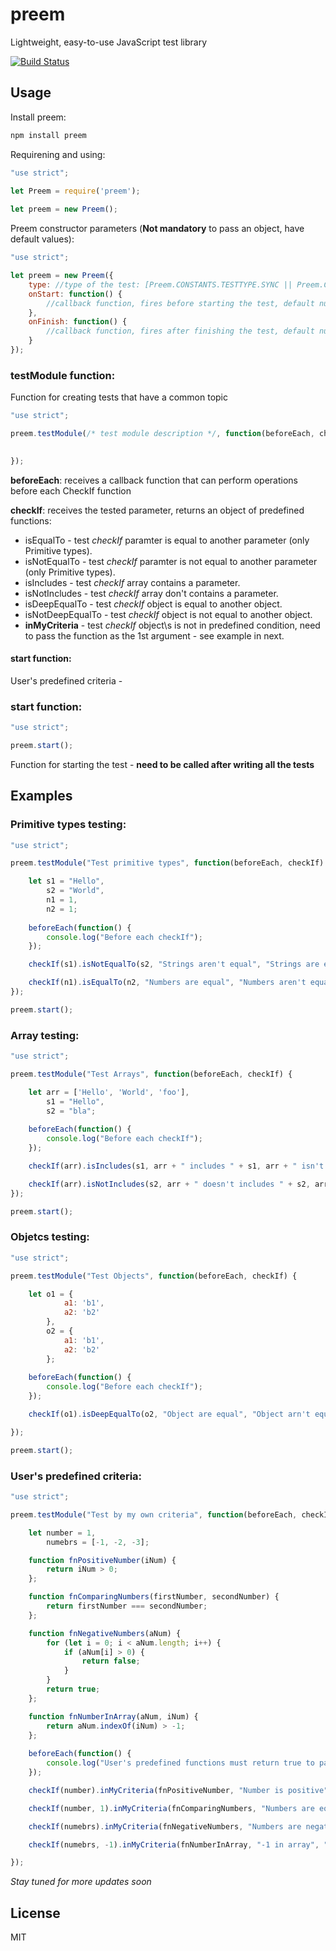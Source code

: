 # preem

Lightweight, easy-to-use JavaScript test library

[![Build Status](http://circleci-badges-max.herokuapp.com/img/shaikezam/preem/master?token=:circle-ci-token)](https://circleci.com/gh/shaikezam/preem/tree/master)

## Usage
Install preem:

```javascript
npm install preem
```

Requirening and using:

```javascript
"use strict";
    
let Preem = require('preem');

let preem = new Preem();
```

Preem constructor parameters (**Not mandatory** to pass an object, have default values):

```javascript
"use strict";

let preem = new Preem({
    type: //type of the test: [Preem.CONSTANTS.TESTTYPE.SYNC || Preem.CONSTANTS.TESTTYPE.ASYNC], default Preem.CONSTANTS.TESTTYPE.SYNC
    onStart: function() {
        //callback function, fires before starting the test, default null
    },
    onFinish: function() {
        //callback function, fires after finishing the test, default null
    }
});
```

### testModule function:

Function for creating tests that have a common topic

```javascript
"use strict";

preem.testModule(/* test module description */, function(beforeEach, checkIf) {

    
});

```

**beforeEach**: receives a callback function that can perform operations before each CheckIf function
    
**checkIf**: receives the tested parameter, returns an object of predefined functions:
- isEqualTo - test *checkIf* paramter is equal to another parameter (only Primitive types).
- isNotEqualTo - test *checkIf* paramter is not equal to another parameter (only Primitive types).
- isIncludes - test *checkIf* array contains a parameter.
- isNotIncludes - test *checkIf* array don't contains a parameter.
- isDeepEqualTo - test *checkIf* object is equal to another object.
- isNotDeepEqualTo - test *checkIf* object is not equal to another object.
- **inMyCriteria** - test *checkIf* object\s is not in predefined condition, need to pass the function as the 1st argument - see example in next.

#### start function:

User's predefined criteria - 


### start function:

```javascript
"use strict";

preem.start();

```

Function for starting the test - **need to be called after writing all the tests**

## Examples

### Primitive types testing:

```javascript
"use strict";

preem.testModule("Test primitive types", function(beforeEach, checkIf) {

    let s1 = "Hello",
        s2 = "World",
        n1 = 1,
        n2 = 1;
        
    beforeEach(function() {
        console.log("Before each checkIf");
    });

    checkIf(s1).isNotEqualTo(s2, "Strings aren't equal", "Strings are equal"); // Strings aren't equal

    checkIf(n1).isEqualTo(n2, "Numbers are equal", "Numbers aren't equal"); // Numbers are equal
});

preem.start();
```
### Array testing:

```javascript
"use strict";

preem.testModule("Test Arrays", function(beforeEach, checkIf) {

    let arr = ['Hello', 'World', 'foo'],
        s1 = "Hello",
        s2 = "bla";
        
    beforeEach(function() {
        console.log("Before each checkIf");
    });

    checkIf(arr).isIncludes(s1, arr + " includes " + s1, arr + " isn't includes " + s1); // Hello,World,foo includes Hello 

    checkIf(arr).isNotIncludes(s2, arr + " doesn't includes " + s2, arr + " includes " + s2); // Hello,World,foo doesn't includes Hello 
});

preem.start();
```
    
### Objetcs testing:

```javascript
"use strict";

preem.testModule("Test Objects", function(beforeEach, checkIf) {

    let o1 = {
            a1: 'b1',
            a2: 'b2'
        },
        o2 = {
            a1: 'b1',
            a2: 'b2'
        };
        
    beforeEach(function() {
        console.log("Before each checkIf");
    });

    checkIf(o1).isDeepEqualTo(o2, "Object are equal", "Object arn't equal"); // Object are equal

});

preem.start();
```

### User's predefined criteria:

```javascript
"use strict";

preem.testModule("Test by my own criteria", function(beforeEach, checkIf) {

    let number = 1,
        numebrs = [-1, -2, -3];

    function fnPositiveNumber(iNum) {
        return iNum > 0;
    };

    function fnComparingNumbers(firstNumber, secondNumber) {
        return firstNumber === secondNumber;
    };

    function fnNegativeNumbers(aNum) {
        for (let i = 0; i < aNum.length; i++) {
            if (aNum[i] > 0) {
                return false;
            }
        }
        return true;
    };

    function fnNumberInArray(aNum, iNum) {
        return aNum.indexOf(iNum) > -1;
    };
    
    beforeEach(function() {
        console.log("User's predefined functions must return true to pass tests");
    });

    checkIf(number).inMyCriteria(fnPositiveNumber, "Number is positive", "Number isn't positive");

    checkIf(number, 1).inMyCriteria(fnComparingNumbers, "Numbers are equal", "Number arn't equal");

    checkIf(numebrs).inMyCriteria(fnNegativeNumbers, "Numbers are negative", "Number arn't negative");

    checkIf(numebrs, -1).inMyCriteria(fnNumberInArray, "-1 in array", "-1 isn't in array");

});
```

*Stay tuned for more updates soon*

## License

MIT
